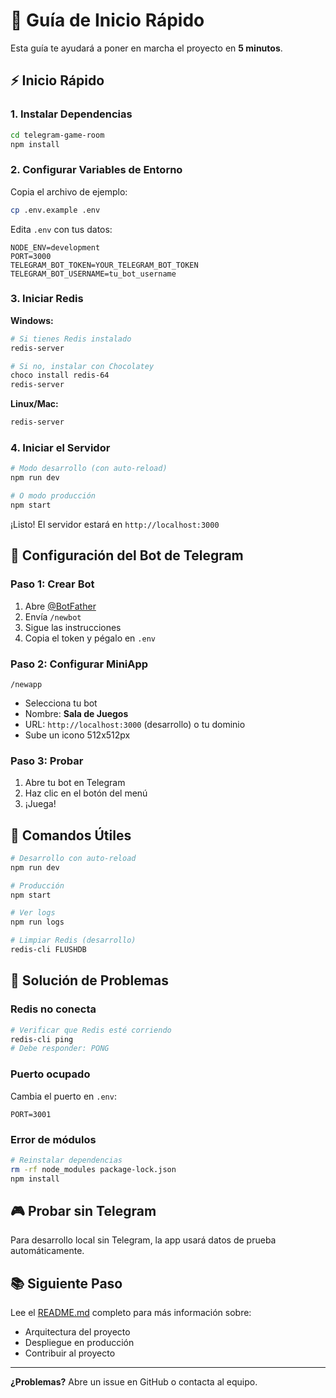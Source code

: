 # 🚀 Guía de Inicio Rápido

Esta guía te ayudará a poner en marcha el proyecto en **5 minutos**.

## ⚡ Inicio Rápido

### 1. Instalar Dependencias

```bash
cd telegram-game-room
npm install
```

### 2. Configurar Variables de Entorno

Copia el archivo de ejemplo:
```bash
cp .env.example .env
```

Edita `.env` con tus datos:
```env
NODE_ENV=development
PORT=3000
TELEGRAM_BOT_TOKEN=YOUR_TELEGRAM_BOT_TOKEN
TELEGRAM_BOT_USERNAME=tu_bot_username
```

### 3. Iniciar Redis

**Windows:**
```powershell
# Si tienes Redis instalado
redis-server

# Si no, instalar con Chocolatey
choco install redis-64
redis-server
```

**Linux/Mac:**
```bash
redis-server
```

### 4. Iniciar el Servidor

```bash
# Modo desarrollo (con auto-reload)
npm run dev

# O modo producción
npm start
```

¡Listo! El servidor estará en `http://localhost:3000`

## 🔧 Configuración del Bot de Telegram

### Paso 1: Crear Bot
1. Abre [@BotFather](https://t.me/botfather)
2. Envía `/newbot`
3. Sigue las instrucciones
4. Copia el token y pégalo en `.env`

### Paso 2: Configurar MiniApp
```
/newapp
```
- Selecciona tu bot
- Nombre: **Sala de Juegos**
- URL: `http://localhost:3000` (desarrollo) o tu dominio
- Sube un icono 512x512px

### Paso 3: Probar
1. Abre tu bot en Telegram
2. Haz clic en el botón del menú
3. ¡Juega!

## 📝 Comandos Útiles

```bash
# Desarrollo con auto-reload
npm run dev

# Producción
npm start

# Ver logs
npm run logs

# Limpiar Redis (desarrollo)
redis-cli FLUSHDB
```

## 🐛 Solución de Problemas

### Redis no conecta
```bash
# Verificar que Redis esté corriendo
redis-cli ping
# Debe responder: PONG
```

### Puerto ocupado
Cambia el puerto en `.env`:
```env
PORT=3001
```

### Error de módulos
```bash
# Reinstalar dependencias
rm -rf node_modules package-lock.json
npm install
```

## 🎮 Probar sin Telegram

Para desarrollo local sin Telegram, la app usará datos de prueba automáticamente.

## 📚 Siguiente Paso

Lee el [README.md](README.md) completo para más información sobre:
- Arquitectura del proyecto
- Despliegue en producción
- Contribuir al proyecto

---

**¿Problemas?** Abre un issue en GitHub o contacta al equipo.

